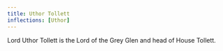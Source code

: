 ```yaml
---
title: Uthor Tollett
inflections: [Uthor]
---
```


Lord Uthor Tollett is the Lord of the Grey Glen and head of House Tollett.


